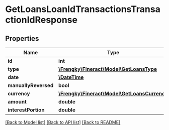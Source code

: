 # GetLoansLoanIdTransactionsTransactionIdResponse

## Properties
Name | Type | Description | Notes
------------ | ------------- | ------------- | -------------
**id** | **int** |  | [optional] 
**type** | [**\Frengky\Fineract\Model\GetLoansType**](GetLoansType.md) |  | [optional] 
**date** | [**\DateTime**](\DateTime.md) |  | [optional] 
**manuallyReversed** | **bool** |  | [optional] 
**currency** | [**\Frengky\Fineract\Model\GetLoansCurrency**](GetLoansCurrency.md) |  | [optional] 
**amount** | **double** |  | [optional] 
**interestPortion** | **double** |  | [optional] 

[[Back to Model list]](../../README.md#documentation-for-models) [[Back to API list]](../../README.md#documentation-for-api-endpoints) [[Back to README]](../../README.md)

